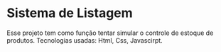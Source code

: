 # Sistema de Listagem 
Esse projeto tem como função tentar simular o controle de estoque de produtos.
Tecnologias usadas: Html, Css, Javascirpt.
